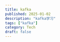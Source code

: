 ```yaml
---
title: kafka
published: 2025-01-02
description: "kafka学习"
tags: ["kafka"]
category: Tech
draft: false
---
```

#
